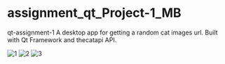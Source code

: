 # assignment_qt_Project-1_MB
qt-assignment-1 A desktop app for getting a random cat images url.  Built with Qt Framework and thecatapi API.

![1](https://user-images.githubusercontent.com/54883882/137589351-81e83441-8ca8-4ddf-a1cc-f455f926e2b3.png)
![2](https://user-images.githubusercontent.com/54883882/137589358-460cd4ec-bc95-4744-a081-a7b38bb96d3b.png)
![3](https://user-images.githubusercontent.com/54883882/137589359-5bd13498-6cf8-499a-9c71-29f2ec12ea22.png)
